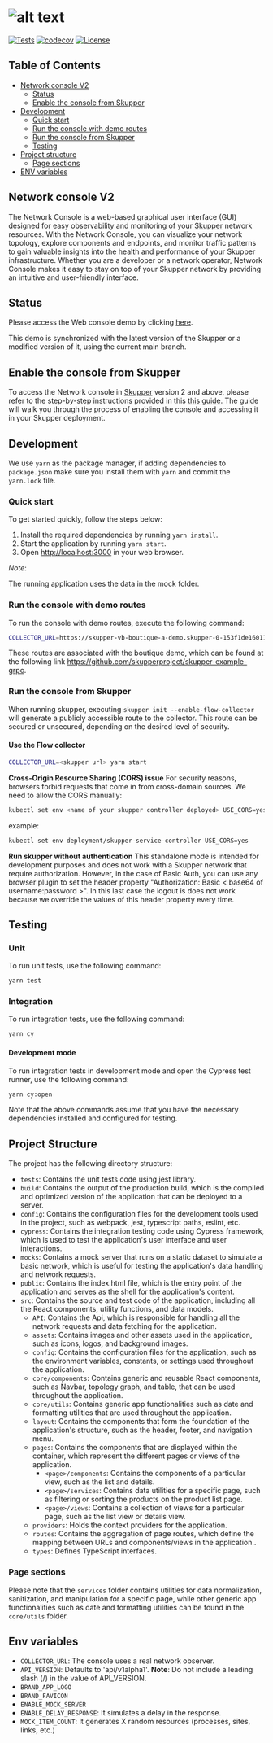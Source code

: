 # ![alt text](https://user-images.githubusercontent.com/79913332/225248562-80d8f046-dba6-4b1e-94d2-75b4ece046f0.png)

[![Tests](https://github.com/skupperproject/skupper-console/actions/workflows/skupper-console.yml/badge.svg)](https://github.com/skupperproject/skupper-console/actions/workflows/skupper-console.yml) [![codecov](https://codecov.io/github/skupperproject/skupper-console/graph/badge.svg?token=42RWX7XAHH)](https://codecov.io/github/skupperproject/skupper-console) [![License](https://img.shields.io/badge/License-Apache_2.0-blue.svg)](https://opensource.org/licenses/Apache-2.0)

## Table of Contents

- [Network console V2](#network-console-v2)
  - [Status](#status)
  - [Enable the console from Skupper](#enable-the-console-from-skupper)
- [Development](#development)
  - [Quick start](#quick-start)
  - [Run the console with demo routes](#run-the-console-with-demo-routes)
  - [Run the console from Skupper](#run-the-console-from-skupper)
  - [Testing](#testing)
- [Project structure](#project-structure)
  - [Page sections](#page-sections)
- [ENV variables](#env-variables)

## Network console V2

The Network Console is a web-based graphical user interface (GUI) designed for easy observability and monitoring of your [Skupper](https://github.com/skupperproject/skupper) network resources. With the Network Console, you can visualize your network topology, explore components and endpoints, and monitor traffic patterns to gain valuable insights into the health and performance of your Skupper infrastructure. Whether you are a developer or a network operator, Network Console makes it easy to stay on top of your Skupper network by providing an intuitive and user-friendly interface.

## Status

Please access the Web console demo by clicking [here](https://skupper-console-v2.vercel.app).

This demo is synchronized with the latest version of the Skupper or a modified version of it, using the current main branch.

## Enable the console from Skupper

To access the Network console in [Skupper](https://github.com/skupperproject/skupper) version 2 and above, please refer to the step-by-step instructions provided in this [this guide](https://github.com/skupperproject/skupper-docs/blob/main/modules/console/pages/index.adoc). The guide will walk you through the process of enabling the console and accessing it in your Skupper deployment.

## Development

We use `yarn` as the package manager, if adding dependencies to `package.json`
make sure you install them with `yarn` and commit the `yarn.lock` file.

### Quick start

To get started quickly, follow the steps below:

1. Install the required dependencies by running `yarn install`.
2. Start the application by running `yarn start`.
3. Open <http://localhost:3000> in your web browser.

_Note_:

The running application uses the data in the mock folder.

### Run the console with demo routes

To run the console with demo routes, execute the following command:

```bash
COLLECTOR_URL=https://skupper-vb-boutique-a-demo.skupper-0-153f1de160110098c1928a6c05e19444-0000.us-east.containers.appdomain.cloud yarn start
```

These routes are associated with the boutique demo, which can be found at the following link <https://github.com/skupperproject/skupper-example-grpc>.

### Run the console from Skupper

When running skupper, executing `skupper init --enable-flow-collector` will generate a publicly accessible route to the collector. This route can be secured or unsecured, depending on the desired level of security.

#### Use the Flow collector

```bash
COLLECTOR_URL=<skupper url> yarn start
```

**Cross-Origin Resource Sharing (CORS) issue**
For security reasons, browsers forbid requests that come in from cross-domain sources. We need to allow the CORS manually:

```bash
kubectl set env <name of your skupper controller deployed> USE_CORS=yes
```

example:

```bash
kubectl set env deployment/skupper-service-controller USE_CORS=yes
```

**Run skupper without authentication**
This standalone mode is intended for development purposes and does not work with a Skupper network that require authorization. However, in the case of Basic Auth, you can use any browser plugin to set the header property "Authorization: Basic < base64 of username:password >". In this last case the logout is does not work because we override the values of this header property every time.

## Testing

### Unit

To run unit tests, use the following command:

```bash
yarn test
```

### Integration

To run integration tests, use the following command:

```bash
yarn cy
```

#### Development mode

To run integration tests in development mode and open the Cypress test runner, use the following command:

```bash
yarn cy:open
```

Note that the above commands assume that you have the necessary dependencies installed and configured for testing.

## Project Structure

The project has the following directory structure:

- `tests`: Contains the unit tests code using jest library.
- `build`: Contains the output of the production build, which is the compiled and optimized version of the application that can be deployed to a server.
- `config`: Contains the configuration files for the development tools used in the project, such as webpack, jest, typescript paths, eslint, etc.
- `cypress`: Contains the integration testing code using Cypress framework, which is used to test the application's user interface and user interactions.
- `mocks`: Contains a mock server that runs on a static dataset to simulate a basic network, which is useful for testing the application's data handling and network requests.
- `public`: Contains the index.html file, which is the entry point of the application and serves as the shell for the application's content.
- `src`: Contains the source and test code of the application, including all the React components, utility functions, and data models.
  - `API`: Contains the Api, which is responsible for handling all the network requests and data fetching for the application.
  - `assets`: Contains images and other assets used in the application, such as icons, logos, and background images.
  - `config`: Contains the configuration files for the application, such as the environment variables, constants, or settings used throughout the application.
  - `core/components`: Contains generic and reusable React components, such as Navbar, topology graph, and table, that can be used throughout the application.
  - `core/utils`: Contains generic app functionalities such as date and formatting utilities that are used throughout the application.
  - `layout`: Contains the components that form the foundation of the application's structure, such as the header, footer, and navigation menu.
  - `pages`: Contains the components that are displayed within the container, which represent the different pages or views of the application.
    - `<page>/components`: Contains the components of a particular view, such as the list and details.
    - `<page>/services`: Contains data utilities for a specific page, such as filtering or sorting the products on the product list page.
    - `<page>/views`: Contains a collection of views for a particular page, such as the list view or details view.
  - `providers`: Holds the context providers for the application.
  - `routes`: Contains the aggregation of page routes, which define the mapping between URLs and components/views in the application..
  - `types`: Defines TypeScript interfaces.

### Page sections

Please note that the `services` folder contains utilities for data normalization, sanitization, and manipulation for a specific page, while other generic app functionalities such as date and formatting utilities can be found in the `core/utils` folder.

## Env variables

- `COLLECTOR_URL`: The console uses a real network observer.
- `API_VERSION`: Defaults to 'api/v1alpha1'. **Note**: Do not include a leading slash (/) in the value of API_VERSION.
- `BRAND_APP_LOGO`
- `BRAND_FAVICON`
- `ENABLE_MOCK_SERVER`
- `ENABLE_DELAY_RESPONSE`: It simulates a delay in the response.
- `MOCK_ITEM_COUNT`: It generates X random resources (processes, sites, links, etc.)
